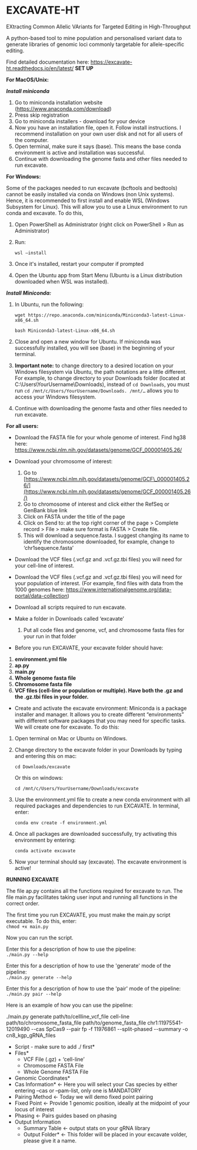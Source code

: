 # EXCAVATE-HT

EXtracting Common Allelic VAriants for Targeted Editing in High-Throughput

A python-based tool to mine population and personalised variant data to generate libraries of genomic loci commonly targetable for allele-specific editing.

Find detailed documentation here: https://excavate-ht.readthedocs.io/en/latest/
**SET UP**

**For MacOS/Unix:**

***Install miniconda*** 
1. Go to miniconda installation website (https://www.anaconda.com/download)  
2. Press skip registration  
3. Go to miniconda installers \- download for your device  
4. Now you have an installation file, open it. Follow install instructions. I recommend installation on your own user disk and not for all users of the computer.  
5. Open terminal, make sure it says (base). This means the base conda environment is active and installation was successful.  
6. Continue with downloading the genome fasta and other files needed to run excavate.

**For Windows:**

Some of the packages needed to run excavate (bcftools and bedtools) cannot be easily installed via conda on Windows (non Unix systems). Hence, it is recommended to first install and enable WSL (Windows Subsystem for Linux). This will allow you to use a Linux environment to run conda and excavate. To do this,

1. Open PowerShell as Administrator (right click on PowerShell \> Run as Administrator)  
2. Run:
   
   `wsl –install`

4. Once it's installed, restart your computer if prompted  
5. Open the Ubuntu app from Start Menu (Ubuntu is a Linux distribution downloaded when WSL was installed).
   
***Install Miniconda:***  
1. In Ubuntu, run the following:

   

   `wget https://repo.anaconda.com/miniconda/Miniconda3-latest-Linux-x86_64.sh`

   `bash Miniconda3-latest-Linux-x86_64.sh`

   

2. Close and open a new window for Ubuntu. If miniconda was successfully installed, you will see (base) in the beginning of your terminal.

   

3. **Important note:** to change directory to a desired location on your Windows filesystem via Ubuntu, the path notations are a little different. For example, to change directory to your Downloads folder (located at C:\\Users\\YourUsername\\Downloads), instead of `cd Downloads`, you must run `cd /mnt/c/Users/YourUsername/Downloads. /mnt/…` allows you to access your Windows filesystem.

    

4. Continue with downloading the genome fasta and other files needed to run excavate.

**For all users:**

- Download the FASTA file for your whole genome of interest. Find hg38 here: https://www.ncbi.nlm.nih.gov/datasets/genome/GCF_000001405.26/

- Download your chromosome of interest:  
	1. Go to [https://www.ncbi.nlm.nih.gov/datasets/genome/GCF\_000001405.26/](https://www.ncbi.nlm.nih.gov/datasets/genome/GCF_000001405.26/)  
	2. Go to chromosome of interest and click either the RefSeq or GenBank blue link  
	3. Click on FASTA under the title of the page  
	4. Click on Send to: at the top right corner of the page \> Complete record \> File \> make sure format is FASTA \> Create file.  
	5. This will download a sequence.fasta. I suggest changing its name to identify the chromosome downloaded, for example, change to ‘chr1sequence.fasta’

- Download the VCF files (.vcf.gz and .vcf.gz.tbi files) you will need for your cell-line of interest.

- Download the VCF files (.vcf.gz and .vcf.gz.tbi files) you will need for your population of interest. (For example, find files with data from the 1000 genomes here: https://www.internationalgenome.org/data-portal/data-collection)

- Download all scripts required to run excavate.  
    
- Make a folder in Downloads called ‘excavate’
	1. Put all code files and genome, vcf, and chromosome fasta files for your run in that folder

- Before you run EXCAVATE, your excavate folder should have:  
1. **environment.yml file**  
2. **ap.py**  
3. **main.py**  
4. **Whole genome fasta file**  
5. **Chromosome fasta file**  
6. **VCF files (cell-line or population or multiple). Have both the .gz and the .gz.tbi files in your folder.**

   

- Create and activate the excavate environment: Miniconda is a package installer and manager. It allows you to create different “environments” with different software packages that you may need for specific tasks. We will create one for excavate. To do this:  
1. Open terminal on Mac or Ubuntu on Windows.  
2. Change directory to the excavate folder in your Downloads by typing and entering this on mac:

   `cd Downloads/excavate`

   Or this on windows:

   	`cd /mnt/c/Users/YourUsername/Downloads/excavate`

   

3. Use the environment.yml file to create a new conda environment with all required packages and dependencies to run EXCAVATE. In terminal, enter:

   `conda env create -f environment.yml`

	

4. Once all packages are downloaded successfully, try activating this environment by entering:

   `conda activate excavate`

5. Now your terminal should say (excavate). The excavate environment is active\!

**RUNNING EXCAVATE**

The file ap.py contains all the functions required for excavate to run. The file main.py facilitates taking user input and running all functions in the correct order. 

The first time you run EXCAVATE, you must make the main.py script executable. To do this, enter:  
`chmod +x main.py` 

Now you can run the script.

Enter this for a description of how to use the pipeline:  
`./main.py --help`

Enter this for a description of how to use the 'generate' mode of the pipeline:  
`./main.py generate --help`

Enter this for a description of how to use the 'pair' mode of the pipeline:  
`./main.py pair --help`

Here is an example of how you can use the pipeline:

./main.py generate path/to/cellline\_vcf\_file cell-line path/to/chromosome\_fasta\_file path/to/genome\_fasta\_file chr1:11975541-12019490 \--cas SpCas9 \--pair fp \-f 11976861 \--split-phased \--summary \-o cn8\_kgp\_gRNA\_files

- Script \- make sure to add ./ first\*  
- Files\*  
  - VCF File (.gz) \+ ‘cell-line’  
  - Chromosome FASTA File  
  - Whole Genome FASTA File  
- Genomic Coordinates\*  
- Cas Information\* \<- Here you will select your Cas species by either entering –cas or –pam-list, only one is MANDATORY  
- Pairing Method \<- Today we will demo fixed point pairing  
- Fixed Point \<- Provide 1 genomic position, ideally at the midpoint of your locus of interest  
- Phasing \<- Pairs guides based on phasing   
- Output Information  
  - Summary Table \<- output stats on your gRNA library  
  - Output Folder\* \<- This folder will be placed in your excavate volder, please give it a name.

